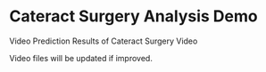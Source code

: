 # Cateract Surgery Analysis Demo
 Video Prediction Results of Cateract Surgery Video

Video files will be updated if improved.
